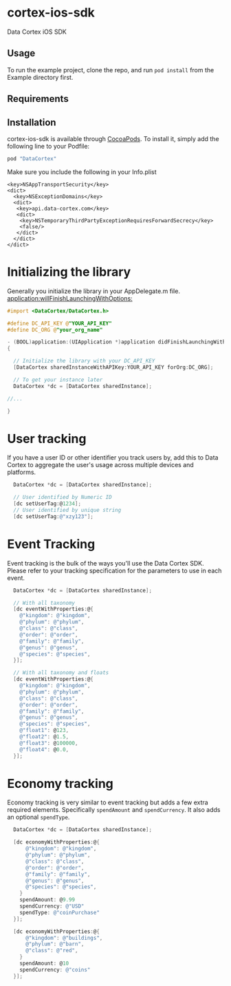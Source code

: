 # cortex-ios-sdk
Data Cortex iOS SDK

## Usage

To run the example project, clone the repo, and run `pod install` from the Example directory first.

## Requirements

## Installation

cortex-ios-sdk is available through [CocoaPods](http://cocoapods.org). To install
it, simply add the following line to your Podfile:

```ruby
pod "DataCortex"
```

Make sure you include the following in your Info.plist

```plist
<key>NSAppTransportSecurity</key>
<dict>
  <key>NSExceptionDomains</key>
  <dict>
   <key>api.data-cortex.com</key>
   <dict>
    <key>NSTemporaryThirdPartyExceptionRequiresForwardSecrecy</key>
    <false/>
   </dict>
  </dict>
</dict>
```

# Initializing the library

Generally you initialize the library in your AppDelegate.m file.
[application:willFinishLaunchingWithOptions:](http://developer.apple.com/library/ios/documentation/UIKit/Reference/UIApplicationDelegate_Protocol/Reference/Reference.html#//apple_ref/occ/intfm/UIApplicationDelegate/application:willFinishLaunchingWithOptions:)

```objective-c
#import <DataCortex/DataCortex.h>

#define DC_API_KEY @"YOUR_API_KEY"
#define DC_ORG @"your_org_name"

- (BOOL)application:(UIApplication *)application didFinishLaunchingWithOptions:(NSDictionary *)launchOptions
{

  // Initialize the library with your DC_API_KEY
  [DataCortex sharedInstanceWithAPIKey:YOUR_API_KEY forOrg:DC_ORG];

  // To get your instance later
  DataCortex *dc = [DataCortex sharedInstance];

//...

}

```

# User tracking

If you have a user ID or other identifier you track users by, add this to
Data Cortex to aggregate the user's usage across multiple devices and platforms.

```objective-c
  DataCortex *dc = [DataCortex sharedInstance];

  // User identified by Numeric ID
  [dc setUserTag:@1234];
  // User identified by unique string
  [dc setUserTag:@"xzy123"];
```

# Event Tracking

Event tracking is the bulk of the ways you'll use the Data Cortex SDK.  Please
refer to your tracking specification for the parameters to use in each event.

```objective-c
  DataCortex *dc = [DataCortex sharedInstance];

  // With all taxonomy
  [dc eventWithProperties:@{
    @"kingdom": @"kingdom",
    @"phylum": @"phylum",
    @"class": @"class",
    @"order": @"order",
    @"family": @"family",
    @"genus": @"genus",
    @"species": @"species",
  }];

  // With all taxonomy and floats
  [dc eventWithProperties:@{
    @"kingdom": @"kingdom",
    @"phylum": @"phylum",
    @"class": @"class",
    @"order": @"order",
    @"family": @"family",
    @"genus": @"genus",
    @"species": @"species",
    @"float1": @123,
    @"float2": @1.5,
    @"float3": @100000,
    @"float4": @0.0,
  }];

```

# Economy tracking
Economy tracking is very similar to event tracking but adds a few extra
required elements.  Specifically `spendAmount` and `spendCurrency`.  It also
adds an optional `spendType`.

```objective-c
  DataCortex *dc = [DataCortex sharedInstance];

  [dc economyWithProperties:@{
      @"kingdom": @"kingdom",
      @"phylum": @"phylum",
      @"class": @"class",
      @"order": @"order",
      @"family": @"family",
      @"genus": @"genus",
      @"species": @"species",
    }
    spendAmount: @9.99
    spendCurrency: @"USD"
    spendType: @"coinPurchase"
  }];

  [dc economyWithProperties:@{
      @"kingdom": @"buildings",
      @"phylum": @"barn",
      @"class": @"red",
    }
    spendAmount: @10
    spendCurrency: @"coins"
  }];

```
